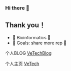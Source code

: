 ### Hi there 👋

<!--
**whve/whve** is a ✨ _special_ ✨ repository because its `README.md` (this file) appears on your GitHub profile.

Here are some ideas to get you started:

- 🔭 I’m currently working on ...
- 🌱 I’m currently learning ...
- 👯 I’m looking to collaborate on ...
- 🤔 I’m looking for help with ...
- 💬 Ask me about ...
- 📫 How to reach me: ...
- 😄 Pronouns: ...
- ⚡ Fun fact: ...
-->

## Thank you！

- 🌱 Bioinformatics 🤣
- 🥅 Goals: share more rep 🤣

<!--
blog ？记录想法，一些需要成长的项目？
-->
个人BLOG
[VeTechBlog](https://whve.github.io/VeTechBlog/) 

<!--
记录一些想法，目前还是空的。比如macOS上的透明的悬浮窗笔记。
-->
个人主页
[VeTech](https://whve.github.io/VeTech/)


